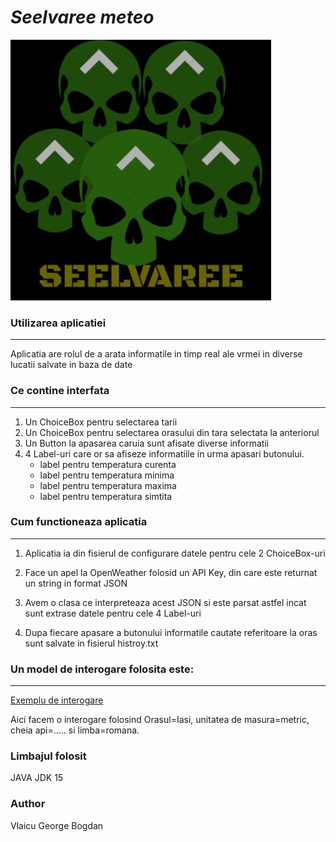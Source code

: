 #     __*Seelvaree meteo*__
![alt text](./src/main/resources/Seelvaree.jpg "Logo Title Text 1")


### Utilizarea aplicatiei
___
Aplicatia are rolul de a arata informatile in timp real ale vrmei in diverse lucatii salvate in baza de date


### Ce contine interfata
___

1. Un ChoiceBox pentru selectarea tarii
2. Un ChoiceBox pentru selectarea orasului din tara selectata la anteriorul
3. Un Button la apasarea caruia sunt afisate diverse informatii
4. 4 Label-uri care or sa afiseze informatiile in urma apasari butonului.
    - label pentru temperatura curenta
    - label pentru temperatura minima
    - label pentru temperatura maxima
    - label pentru temperatura simtita
    
### Cum functioneaza aplicatia
___

1. Aplicatia ia din fisierul de configurare datele pentru cele 2 ChoiceBox-uri

2. Face un apel la OpenWeather folosid un API Key, din care este returnat un string in format JSON

3. Avem o clasa ce interpreteaza acest JSON si este parsat astfel incat sunt extrase datele pentru cele 4 Label-uri

4. Dupa fiecare apasare a butonului informatile cautate referitoare la oras sunt salvate in fisierul histroy.txt

### Un model de interogare folosita este:
___

[Exemplu de interogare](http://api.openweathermap.org/data/2.5/weather?q=Iasi&units=metric&appid=ba253fc6353d2351ea05b7541d47052d&lang=ro)

Aici facem o interogare folosind Orasul=Iasi, unitatea de masura=metric, cheia api=..... si limba=romana.

### Limbajul folosit

JAVA JDK 15

### Author

Vlaicu George Bogdan